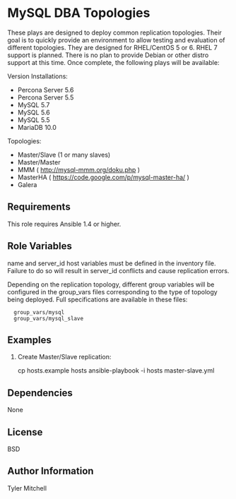 MySQL DBA Topologies
====================

These plays are designed to deploy common replication topologies. Their goal
is to quickly provide an environment to allow testing and evaluation of
different topologies. They are designed for RHEL/CentOS 5 or 6. RHEL 7 support
is planned. There is no plan to provide Debian or other distro support at this
time. Once complete, the following plays will be available:

Version Installations:
 * Percona Server 5.6
 * Percona Server 5.5
 * MySQL 5.7
 * MySQL 5.6
 * MySQL 5.5
 * MariaDB 10.0

Topologies:
 * Master/Slave (1 or many slaves)
 * Master/Master
 * MMM ( http://mysql-mmm.org/doku.php )
 * MasterHA ( https://code.google.com/p/mysql-master-ha/ )
 * Galera

Requirements
------------

This role requires Ansible 1.4 or higher.

Role Variables
--------------

name and server_id host variables must be defined in the inventory file.
Failure to do so will result in server_id conflicts and cause replication
errors.

Depending on the replication topology, different group variables will be
configured in the group_vars files corresponding to the type of topology
being deployed. Full specifications are available in these files:

      group_vars/mysql
      group_vars/mysql_slave

Examples
--------

1) Create Master/Slave replication:

      cp hosts.example hosts
      ansible-playbook -i hosts master-slave.yml

Dependencies
------------

None

License
-------

BSD

Author Information
------------------

Tyler Mitchell
